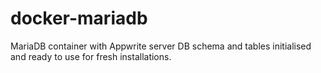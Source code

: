 # docker-mariadb
MariaDB container with Appwrite server DB schema and tables initialised and ready to use for fresh installations.
